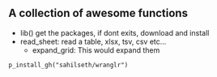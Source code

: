 ## A collection of awesome functions

- lib() get the packages, if dont exits, download and install
- read_sheet: read a table, xlsx, tsv, csv etc...
    - expand_grid: This would expand them


```
p_install_gh("sahilseth/wranglr")

```
